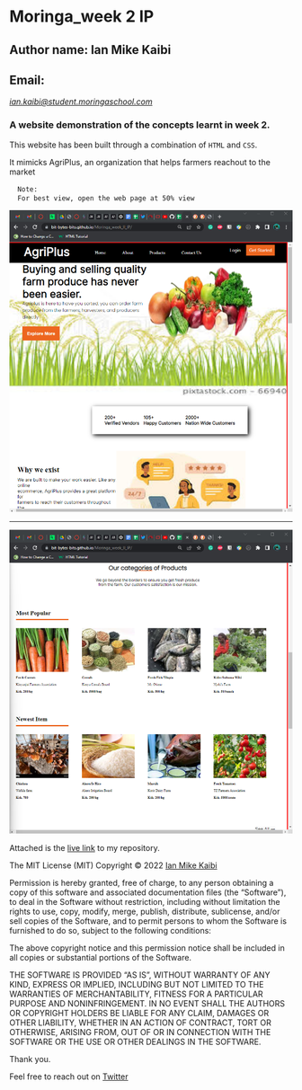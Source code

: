 # Moringa_week 2 IP

## Author name: Ian Mike Kaibi
## Email: 
*ian.kaibi@student.moringaschool.com*
  

### A website demonstration of the concepts learnt in week 2.  

This website has been built through a combination of `HTML` and `CSS`. 

It mimicks AgriPlus, an organization that helps farmers reachout to the market
  
    
      
      Note:
      For best view, open the web page at 50% view

![view](./assets/images/working1.png)


---

![view2](./assets/images/working2.png)

Attached is the [live link](https://bit-bytes-bits.github.io/Moringa_week_II_IP/) to my repository.

The MIT License (MIT)
Copyright © 2022 [Ian Mike Kaibi](https://github.com/Bit-Bytes-Bits)  



Permission is hereby granted, free of charge, to any person obtaining a copy of this software and associated documentation files (the “Software”), to deal in the Software without restriction, including without limitation the rights to use, copy, modify, merge, publish, distribute, sublicense, and/or sell copies of the Software, and to permit persons to whom the Software is furnished to do so, subject to the following conditions:

The above copyright notice and this permission notice shall be included in all copies or substantial portions of the Software.

THE SOFTWARE IS PROVIDED “AS IS”, WITHOUT WARRANTY OF ANY KIND, EXPRESS OR IMPLIED, INCLUDING BUT NOT LIMITED TO THE WARRANTIES OF MERCHANTABILITY, FITNESS FOR A PARTICULAR PURPOSE AND NONINFRINGEMENT. IN NO EVENT SHALL THE AUTHORS OR COPYRIGHT HOLDERS BE LIABLE FOR ANY CLAIM, DAMAGES OR OTHER LIABILITY, WHETHER IN AN ACTION OF CONTRACT, TORT OR OTHERWISE, ARISING FROM, OUT OF OR IN CONNECTION WITH THE SOFTWARE OR THE USE OR OTHER DEALINGS IN THE SOFTWARE.



Thank you.

Feel free to reach out on [Twitter](https://twitter.com/Bit_Bytes_Bits)
